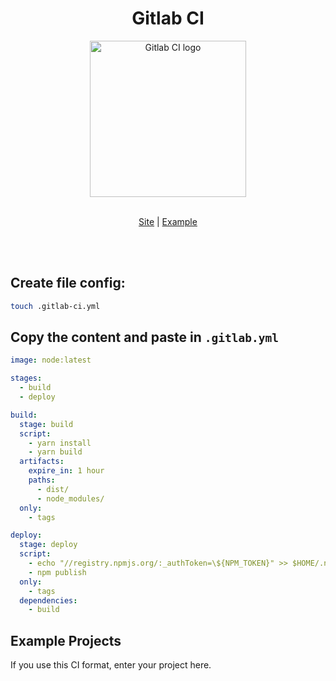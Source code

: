 <div align="center">
  <h1>Gitlab CI</h1>
</div>

<div align="center">
  <img alt="Gitlab CI logo" width="250px" src="https://about.gitlab.com/images/press/logo/png/gitlab-logo-gray-rgb.png" />
  <br />
  <br />
  
  [Site](https://docs.gitlab.com/ee/ci/) | [Example](examples/.gitlab.yml)
</div>

<br />
<br />

## Create file config:

```sh
touch .gitlab-ci.yml
```

## Copy the content and paste in `.gitlab.yml`

```yaml
image: node:latest

stages:
  - build
  - deploy

build:
  stage: build
  script:
    - yarn install
    - yarn build
  artifacts:
    expire_in: 1 hour
    paths:
      - dist/
      - node_modules/
  only:
    - tags

deploy:
  stage: deploy
  script:
    - echo "//registry.npmjs.org/:_authToken=\${NPM_TOKEN}" >> $HOME/.npmrc 2> /dev/null
    - npm publish
  only:
    - tags
  dependencies:
    - build
```

## Example Projects

If you use this CI format, enter your project here.
